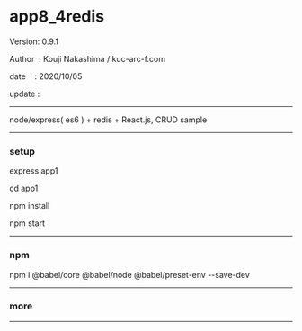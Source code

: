 ﻿# app8_4redis

 Version: 0.9.1

 Author  : Kouji Nakashima / kuc-arc-f.com

 date    : 2020/10/05

 update :

***

node/express( es6 ) + redis + React.js, CRUD sample 


***
### setup
express app1

cd app1

npm install

npm start

***
### npm

npm i @babel/core @babel/node @babel/preset-env --save-dev

***
### more

***

